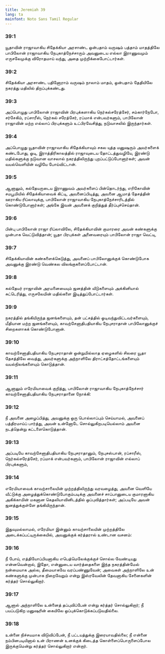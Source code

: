 ```yaml
---
title: Jeremiah 39
lang: ta
mainfont: Noto Sans Tamil Regular
---
```


###  39:1

யூதாவின் ராஜாவாகிய சிதேக்கியா அரசாண்ட ஒன்பதாம் வருஷம் பத்தாம் மாதத்திலே பாபிலோன் ராஜாவாகிய நேபுகாத்நேச்சாரும் அவனுடைய எல்லா இராணுவமும் எருசலேமுக்கு விரோதமாய் வந்து, அதை முற்றிக்கைபோட்டார்கள்.

###  39:2

சிதேக்கியா அரசாண்ட பதினோராம் வருஷம் நாலாம் மாதம், ஒன்பதாம் தேதியிலே நகரத்து மதிலில் திறப்புக்கண்டது.

###  39:3

அப்பொழுது பாபிலோன் ராஜாவின் பிரபுக்களாகிய நெர்கல்சரேத்சேர், சம்கார்நேபோ, சர்சேகிம், ரப்சாரீஸ், நெர்கல் சரேத்சேர், ரப்மாக் என்பவர்களும், பாபிலோன் ராஜாவின் மற்ற எல்லாப் பிரபுக்களும் உட்பிரவேசித்து, நடுவாசலில் இருந்தார்கள்.

###  39:4

அப்பொழுது யூதாவின் ராஜாவாகிய சிதேக்கியாவும் சகல யுத்த மனுஷரும் அவர்களைக் கண்டபோது, ஓடி, இராத்திரிகாலத்தில் ராஜாவுடைய தோட்டத்துவழியே, இரண்டு மதில்களுக்கு நடுவான வாசலால் நகரத்திலிருந்து புறப்பட்டுப்போனார்கள்; அவன் வயல்வெளியின் வழியே போய்விட்டான்.

###  39:5

ஆனாலும், கல்தேயருடைய இராணுவம் அவர்களைப் பின்தொடர்ந்து, எரிகோவின் சமபூமியில் சிதேக்கியாவைக் கிட்டி, அவனைப்பிடித்து, அவனை ஆமாத் தேசத்தின் ஊராகிய ரிப்லாவுக்கு, பாபிலோன் ராஜாவாகிய நேபுகாத்நேச்சாரிடத்தில் கொண்டுபோனார்கள்; அங்கே இவன் அவனைக் குறித்துத் தீர்ப்புச்செய்தான்.

###  39:6

பின்பு பாபிலோன் ராஜா ரிப்லாவிலே, சிதேக்கியாவின் குமாரரை அவன் கண்களுக்கு முன்பாக வெட்டுவித்தான்; யூதா பிரபுக்கள் அனைவரையும் பாபிலோன் ராஜா வெட்டி,

###  39:7

சிதேக்கியாவின் கண்களைக்கெடுத்து, அவனைப் பாபிலோனுக்குக் கொண்டுபோக அவனுக்கு இரண்டு வெண்கல விலங்குகளைப்போட்டான்.

###  39:8

கல்தேயர் ராஜாவின் அரமனையையும் ஜனத்தின் வீடுகளையும் அக்கினியால் சுட்டெரித்து, எருசலேமின் மதில்களை இடித்துப்போட்டார்கள்.

###  39:9

நகரத்தில் தங்கியிருந்த ஜனங்களையும், தன் பட்சத்தில் ஓடிவந்துவிட்டவர்களையும், மீதியான மற்ற ஜனங்களையும், காவற்சேனாதிபதியாகிய நேபுசராதான் பாபிலோனுக்குச் சிறைகளாகக் கொண்டுபோனான்.

###  39:10

காவற்சேனாதிபதியாகிய நேபுசராதான் ஒன்றுமில்லாத ஏழைகளில் சிலரை யூதா தேசத்திலே வைத்து, அவர்களுக்கு அந்நாளிலே திராட்சத்தோட்டங்களையும் வயல்நிலங்களையும் கொடுத்தான்.

###  39:11

ஆனாலும் எரேமியாவைக் குறித்து, பாபிலோன் ராஜாவாகிய நேபுகாத்நேச்சார் காவற்சேனாதிபதியாகிய நேபுசராதானை நோக்கி:

###  39:12

நீ அவனை அழைப்பித்து, அவனுக்கு ஒரு பொல்லாப்பும் செய்யாமல், அவனைப் பத்திரமாய்ப் பார்த்து, அவன் உன்னோடே சொல்லுகிறபடியெல்லாம் அவனை நடத்தென்று கட்டளைகொடுத்தான்.

###  39:13

அப்படியே காவற்சேனாதிபதியாகிய நேபுசராதானும், நேபுசஸ்பான், ரப்சாரீஸ், நெர்கல்சரேத்சேர், ரப்மாக் என்பவர்களும், பாபிலோன் ராஜாவின் எல்லாப் பிரபுக்களும்,

###  39:14

எரேமியாவைக் காவற்சாலையின் முற்றத்திலிருந்து வரவழைத்து, அவனை வெளியே வீட்டுக்கு அழைத்துக்கொண்டுபோகும்படிக்கு அவனைச் சாப்பானுடைய குமாரனாகிய அகிக்காமின் மகனான கெதலியாவினிடத்தில் ஒப்புவித்தார்கள்; அப்படியே அவன் ஜனத்துக்குள்ளே தங்கியிருந்தான்.

###  39:15

இதுவுமல்லாமல், எரேமியா இன்னும் காவற்சாலையின் முற்றத்திலே அடைக்கப்பட்டிருக்கையில், அவனுக்குக் கர்த்தரால் உண்டான வசனம்:

###  39:16

நீ போய், எத்தியோப்பியனாகிய எபெத்மெலேக்குக்குச் சொல்ல வேண்டியது என்னவென்றால், இதோ, என்னுடைய வார்த்தைகளை இந்த நகரத்தின்மேல் நன்மையாக அல்ல, தீமையாகவே வரப்பண்ணுவேன்; அவைகள் அந்நாளிலே உன் கண்களுக்கு முன்பாக நிறைவேறும் என்று இஸ்ரவேலின் தேவனாகிய சேனைகளின் கர்த்தர் சொல்லுகிறார்.

###  39:17

ஆனால் அந்நாளிலே உன்னைத் தப்புவிப்பேன் என்று கர்த்தர் சொல்லுகிறார்; நீ பயப்படுகிற மனுஷரின் கையிலே ஒப்புக்கொடுக்கப்படுவதில்லை.

###  39:18

உன்னை நிச்சயமாக விடுவிப்பேன், நீ பட்டயத்துக்கு இரையாவதில்லை; நீ என்னை நம்பினபடியினால் உன் பிராணன் உனக்குக் கிடைத்த கொள்ளைப்பொருளைப்போல இருக்குமென்று கர்த்தர் சொல்லுகிறார் என்றார்.


